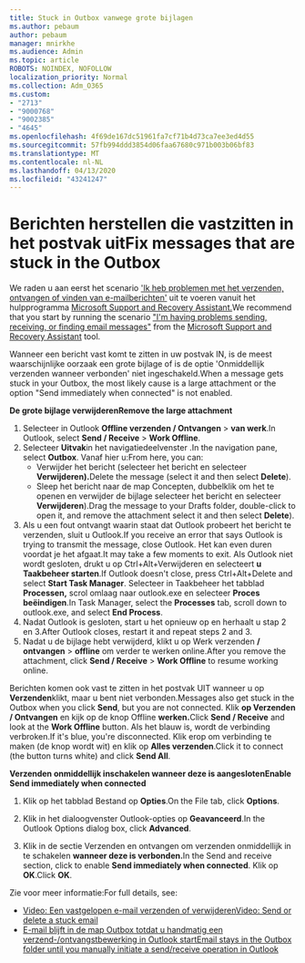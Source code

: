 ```yaml
---
title: Stuck in Outbox vanwege grote bijlagen
ms.author: pebaum
author: pebaum
manager: mnirkhe
ms.audience: Admin
ms.topic: article
ROBOTS: NOINDEX, NOFOLLOW
localization_priority: Normal
ms.collection: Adm_O365
ms.custom:
- "2713"
- "9000768"
- "9002385"
- "4645"
ms.openlocfilehash: 4f69de167dc51961fa7cf71b4d73ca7ee3ed4d55
ms.sourcegitcommit: 57fb994ddd3854d06faa67680c971b003b06bf83
ms.translationtype: MT
ms.contentlocale: nl-NL
ms.lasthandoff: 04/13/2020
ms.locfileid: "43241247"
---
```

# <a name="fix-messages-that-are-stuck-in-the-outbox"></a><span data-ttu-id="e539e-102">Berichten herstellen die vastzitten in het postvak uit</span><span class="sxs-lookup"><span data-stu-id="e539e-102">Fix messages that are stuck in the Outbox</span></span>

<span data-ttu-id="e539e-103">We raden u aan eerst het scenario ['Ik heb problemen met het verzenden, ontvangen of vinden van e-mailberichten'](https://aka.ms/SaRA-OutlookSendReceive) uit te voeren vanuit het hulpprogramma [Microsoft Support and Recovery Assistant.](https://diagnostics.office.com/#/)</span><span class="sxs-lookup"><span data-stu-id="e539e-103">We recommend that you start by running the scenario ["I'm having problems sending, receiving, or finding email messages"](https://aka.ms/SaRA-OutlookSendReceive) from the [Microsoft Support and Recovery Assistant](https://diagnostics.office.com/#/) tool.</span></span>

<span data-ttu-id="e539e-104">Wanneer een bericht vast komt te zitten in uw postvak IN, is de meest waarschijnlijke oorzaak een grote bijlage of is de optie 'Onmiddellijk verzenden wanneer verbonden' niet ingeschakeld.</span><span class="sxs-lookup"><span data-stu-id="e539e-104">When a message gets stuck in your Outbox, the most likely cause is a large attachment or the option "Send immediately when connected" is not enabled.</span></span>

<span data-ttu-id="e539e-105">**De grote bijlage verwijderen**</span><span class="sxs-lookup"><span data-stu-id="e539e-105">**Remove the large attachment**</span></span>

1. <span data-ttu-id="e539e-106">Selecteer in Outlook **Offline verzenden / Ontvangen** > **van werk**.</span><span class="sxs-lookup"><span data-stu-id="e539e-106">In Outlook, select **Send / Receive** > **Work Offline**.</span></span> 
2. <span data-ttu-id="e539e-107">Selecteer **Uitvak**in het navigatiedeelvenster .</span><span class="sxs-lookup"><span data-stu-id="e539e-107">In the navigation pane, select **Outbox**.</span></span> <span data-ttu-id="e539e-108">Vanaf hier u:</span><span class="sxs-lookup"><span data-stu-id="e539e-108">From here, you can:</span></span> 
    - <span data-ttu-id="e539e-109">Verwijder het bericht (selecteer het bericht en selecteer **Verwijderen).**</span><span class="sxs-lookup"><span data-stu-id="e539e-109">Delete the message (select it and then select **Delete**).</span></span>
    - <span data-ttu-id="e539e-110">Sleep het bericht naar de map Concepten, dubbelklik om het te openen en verwijder de bijlage selecteer het bericht en selecteer **Verwijderen**).</span><span class="sxs-lookup"><span data-stu-id="e539e-110">Drag the message to your Drafts folder, double-click to open it, and remove the attachment select it and then select **Delete**).</span></span>
3. <span data-ttu-id="e539e-111">Als u een fout ontvangt waarin staat dat Outlook probeert het bericht te verzenden, sluit u Outlook.</span><span class="sxs-lookup"><span data-stu-id="e539e-111">If you receive an error that says Outlook is trying to transmit the message, close Outlook.</span></span> <span data-ttu-id="e539e-112">Het kan even duren voordat je het afgaat.</span><span class="sxs-lookup"><span data-stu-id="e539e-112">It may take a few moments to exit.</span></span> <span data-ttu-id="e539e-113">Als Outlook niet wordt gesloten, drukt u op Ctrl+Alt+Verwijderen en selecteert **u Taakbeheer starten**.</span><span class="sxs-lookup"><span data-stu-id="e539e-113">If Outlook doesn't close, press Ctrl+Alt+Delete and select **Start Task Manager**.</span></span> <span data-ttu-id="e539e-114">Selecteer in Taakbeheer het tabblad **Processen,** scrol omlaag naar outlook.exe en selecteer **Proces beëindigen**.</span><span class="sxs-lookup"><span data-stu-id="e539e-114">In Task Manager, select the **Processes** tab, scroll down to outlook.exe, and select **End Process**.</span></span>
4. <span data-ttu-id="e539e-115">Nadat Outlook is gesloten, start u het opnieuw op en herhaalt u stap 2 en 3.</span><span class="sxs-lookup"><span data-stu-id="e539e-115">After Outlook closes, restart it and repeat steps 2 and 3.</span></span> 
5. <span data-ttu-id="e539e-116">Nadat u de bijlage hebt verwijderd, klikt u op Werk verzenden **/ ontvangen** > **offline** om verder te werken online.</span><span class="sxs-lookup"><span data-stu-id="e539e-116">After you remove the attachment, click **Send / Receive** > **Work Offline** to resume working online.</span></span> 

<span data-ttu-id="e539e-117">Berichten komen ook vast te zitten in het postvak UIT wanneer u op **Verzenden**klikt, maar u bent niet verbonden.</span><span class="sxs-lookup"><span data-stu-id="e539e-117">Messages also get stuck in the Outbox when you click **Send**, but you are not connected.</span></span> <span data-ttu-id="e539e-118">Klik **op Verzenden / Ontvangen** en kijk op de knop Offline **werken.**</span><span class="sxs-lookup"><span data-stu-id="e539e-118">Click **Send / Receive** and look at the **Work Offline** button.</span></span> <span data-ttu-id="e539e-119">Als het blauw is, wordt de verbinding verbroken.</span><span class="sxs-lookup"><span data-stu-id="e539e-119">If it's blue, you're disconnected.</span></span> <span data-ttu-id="e539e-120">Klik erop om verbinding te maken (de knop wordt wit) en klik op **Alles verzenden**.</span><span class="sxs-lookup"><span data-stu-id="e539e-120">Click it to connect (the button turns white) and click **Send All**.</span></span>
 
<span data-ttu-id="e539e-121">**Verzenden onmiddellijk inschakelen wanneer deze is aangesloten**</span><span class="sxs-lookup"><span data-stu-id="e539e-121">**Enable Send immediately when connected**</span></span>
 
1. <span data-ttu-id="e539e-122">Klik op het tabblad Bestand op **Opties**.</span><span class="sxs-lookup"><span data-stu-id="e539e-122">On the File tab, click **Options**.</span></span>

2. <span data-ttu-id="e539e-123">Klik in het dialoogvenster Outlook-opties op **Geavanceerd**.</span><span class="sxs-lookup"><span data-stu-id="e539e-123">In the Outlook Options dialog box, click **Advanced**.</span></span>

3. <span data-ttu-id="e539e-124">Klik in de sectie Verzenden en ontvangen om verzenden onmiddellijk in te schakelen **wanneer deze is verbonden.**</span><span class="sxs-lookup"><span data-stu-id="e539e-124">In the Send and receive section, click to enable **Send immediately when connected**.</span></span> <span data-ttu-id="e539e-125">Klik op **OK**.</span><span class="sxs-lookup"><span data-stu-id="e539e-125">Click **OK**.</span></span>
 
<span data-ttu-id="e539e-126">Zie voor meer informatie:</span><span class="sxs-lookup"><span data-stu-id="e539e-126">For full details, see:</span></span>
- [<span data-ttu-id="e539e-127">Video: Een vastgelopen e-mail verzenden of verwijderen</span><span class="sxs-lookup"><span data-stu-id="e539e-127">Video: Send or delete a stuck email</span></span>](https://support.office.com/article/Video-Send-or-delete-an-email-stuck-in-your-outbox-26d5d34a-4e5f-444a-a9e8-44db04a94dec) 
- [<span data-ttu-id="e539e-128">E-mail blijft in de map Outbox totdat u handmatig een verzend-/ontvangstbewerking in Outlook start</span><span class="sxs-lookup"><span data-stu-id="e539e-128">Email stays in the Outbox folder until you manually initiate a send/receive operation in Outlook</span></span>](https://support.microsoft.com/help/2797572/email-stays-in-the-outbox-folder-until-you-manually-initiate-a-send-re)
